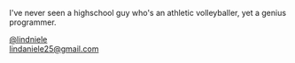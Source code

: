 I've never seen a highschool guy who's an athletic volleyballer, yet a genius programmer.

[@lindniele](https://www.instagram.com/lindniele/)\
lindaniele25@gmail.com

<!---
lindaniele/lindaniele is a ✨ special ✨ repository because its `README.md` (this file) appears on your GitHub profile.
You can click the Preview link to take a look at your changes.
--->
